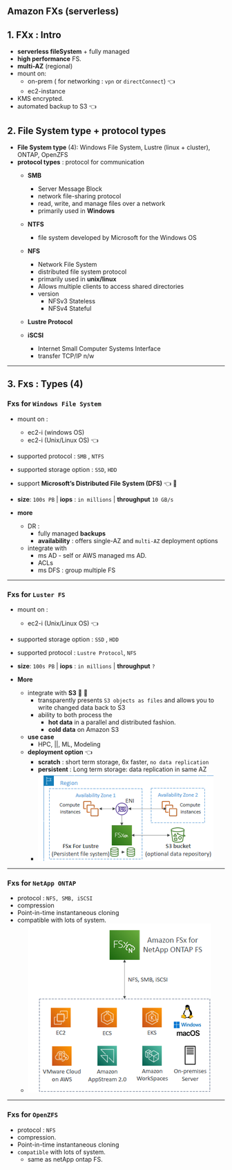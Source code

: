 ## Amazon FXs (serverless)
## 1. FXx : Intro
- **serverless fileSystem** + fully managed
- **high performance** FS. 
- **multi-AZ**  (regional)
- mount on:
  - on-prem ( for networking : `vpn` or `directConnect`)  :point_left:
  - ec2-instance
- KMS encrypted.
- automated backup to S3 :point_left:

## 2. File System type +  protocol types
- **File System type** (4):  Windows File System, Lustre (linux + cluster), ONTAP, OpenZFS
- **protocol types** : protocol for communication
  - **SMB** 
    -  Server Message Block
    - network file-sharing protocol
    - read, write, and manage files over a network
    - primarily used in **Windows**
    
  - **NTFS**
    - file system developed by Microsoft for the Windows OS
    
  - **NFS** 
    - Network File System 
    - distributed file system protocol
    - primarily used in **unix/linux**
    - Allows multiple clients to access shared directories
    - version
      - NFSv3 Stateless
      - NFSv4 Stateful
  
  - **Lustre Protocol**  
      
  - **iSCSI**
    - Internet Small Computer Systems Interface
    - transfer TCP/IP n/w
    
---
## 3. Fxs : Types (4)
### Fxs for `Windows File System`
- mount on :
  - ec2-i (windows  OS)
  - ec2-i (Unix/Linux OS) :point_left:
- supported protocol : `SMB` , `NTFS` 
- supported storage option : `SSD`,  `HDD`
- support **Microsoft’s Distributed File System (DFS)** :point_left: :dart:
- **size**: `100s PB` |  **iops** : `in millions`   | **throughput**  `10 GB/s`

- **more**
  - DR :  
    - fully managed **backups**
    - **availability** : offers single-AZ and `multi-AZ` deployment options
  - integrate with 
    - ms AD - self or AWS managed ms AD.
    - ACLs
    - ms DFS : group multiple FS 

---    
### Fxs for `Luster FS`
- mount on :
    - ec2-i (Unix/Linux OS) :point_left:
- supported storage option : `SSD` , `HDD`
- supported protocol : `Lustre Protocol`, `NFS`
- **size**: `100s PB` |  **iops** : `in millions`   | **throughput**  `?`

- **More**
  - integrate with **S3**  :dart: :dart:
    - transparently presents `S3 objects as files` and allows you to write changed data back to S3
    - ability to both process the 
      - **hot data** in a parallel and distributed fashion.
      - **cold data** on Amazon S3
  - **use case** 
    - HPC, ||, ML, Modeling
  - **deployment option**  :point_left:
    - **scratch** : short term storage, 6x faster, `no data replication`
    - **persistent** : Long term storage: data replication in same AZ
    - ![img.png](../99_img/storage/more/img.png)

----
### Fxs for `NetApp ONTAP` 
- protocol : `NFS, SMB, iSCSI`
- compression
- Point-in-time instantaneous cloning
- compatible with lots of system.
  - ![img_1.png](../99_img/storage/more/img_1.png)

----
### Fxs for `OpenZFS`
- protocol : `NFS`
- compression.
- Point-in-time instantaneous cloning
- `compatible` with lots of system. 
  - same as netApp ontap FS.



